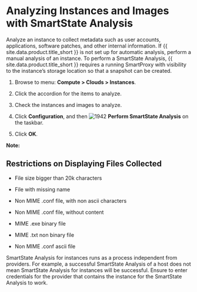 # Analyzing Instances and Images with SmartState Analysis

Analyze an instance to collect metadata such as user accounts,
applications, software patches, and other internal information. If
{{ site.data.product.title_short }} is not set up for automatic analysis, perform a manual
analysis of an instance. To perform a SmartState Analysis,
{{ site.data.product.title_short }} requires a running SmartProxy with visibility to the
instance’s storage location so that a snapshot can be created.

1.  Browse to menu: **Compute > Clouds > Instances**.

2.  Click the accordion for the items to analyze.

3.  Check the instances and images to analyze.

4.  Click **Configuration**, and then ![1942](../images/1942.png) **Perform SmartState Analysis** on the taskbar.

5.  Click **OK**.

**Note:**

## Restrictions on Displaying Files Collected

  - File size bigger than 20k characters

  - File with missing name

  - Non MIME .conf file, with non ascii characters

  - Non MIME .conf file, without content

  - MIME .exe binary file

<!-- end list -->

  - MIME .txt non binary file

  - Non MIME .conf ascii file

<div class="important">

SmartState Analysis for instances runs as a process independent from
providers. For example, a successful SmartState Analysis of a host does
not mean SmartState Analysis for instances will be successful. Ensure to
enter credentials for the provider that contains the instance for the
SmartState Analysis to work.

</div>
